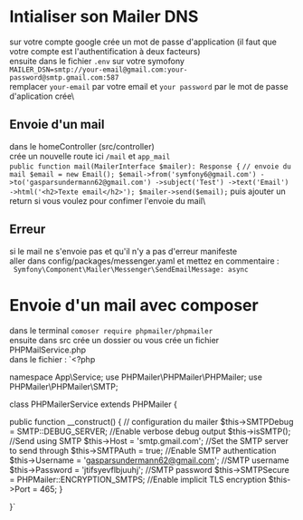# Intialiser son Mailer DNS
sur votre compte google crée un mot de passe d'application (il faut que votre compte est l'authentification à deux facteurs)\
ensuite dans le fichier `.env` sur votre symofony \
`MAILER_DSN=smtp://your-email@gmail.com:your-password@smtp.gmail.com:587`\
remplacer `your-email` par votre email et `your password` par le mot de passe d'aplication crée\

## Envoie d'un mail
dans le homeController (src/controller)\
crée un nouvelle route ici `/mail` et `app_mail`\
`public function mail(MailerInterface $mailer): Response {`
`// envoie du mail
$email = new Email();
$email->from('symfony6@gmail.com')
->to('gasparsundermann62@gmail.com')
->subject('Test')
->text('Email')
->html('<h2>Texte email</h2>');
$mailer->send($email);`
puis ajouter un return si vous voulez pour confimer l'envoie du mail\

## Erreur 
si le mail ne s'envoie pas et qu'il n'y a pas d'erreur manifeste\
aller dans config/packages/messenger.yaml et mettez en commentaire : \
` Symfony\Component\Mailer\Messenger\SendEmailMessage: async`

# Envoie d'un mail avec composer 
dans le terminal `comoser require phpmailer/phpmailer`\
ensuite dans src crée un dossier ou vous crée un fichier PHPMailService.php \
dans le fichier : 
`<?php

namespace App\Service;
use PHPMailer\PHPMailer\PHPMailer;
use PHPMailer\PHPMailer\SMTP;

class PHPMailerService extends PHPMailer
{

public function __construct() {
// configuration du mailer
$this->SMTPDebug = SMTP::DEBUG_SERVER;                      //Enable verbose debug output
$this->isSMTP();                                            //Send using SMTP
$this->Host       = 'smtp.gmail.com';                     //Set the SMTP server to send through
$this->SMTPAuth   = true;                                   //Enable SMTP authentication
$this->Username   = 'gasparsundermann62@gmail.com';                     //SMTP username
$this->Password   = 'jtifsyevflbjuuhj';                               //SMTP password
$this->SMTPSecure = PHPMailer::ENCRYPTION_SMTPS;            //Enable implicit TLS encryption
$this->Port       = 465; 
}

}`




















